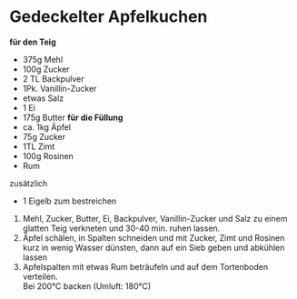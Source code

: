 Gedeckelter Apfelkuchen
========================
__für den Teig__
* 375g Mehl
* 100g Zucker
* 2 TL Backpulver
* 1Pk. Vanillin-Zucker
* etwas Salz
* 1 Ei
* 175g Butter
__für die Füllung__
* ca. 1kg Äpfel
* 75g Zucker
* 1TL Zimt
* 100g Rosinen
* Rum

zusätzlich
* 1 Eigelb zum bestreichen

1. Mehl, Zucker, Butter, Ei, Backpulver, Vanillin-Zucker und Salz zu einem glatten Teig verkneten und 30-40 min. ruhen lassen.
2. Äpfel schälen, in Spalten schneiden und mit Zucker, Zimt und Rosinen kurz in wenig Wasser dünsten, dann auf ein Sieb geben und abkühlen lassen
3. Apfelspalten mit etwas Rum beträufeln und auf dem Tortenboden verteilen.   
Bei 200°C backen (Umluft: 180°C)